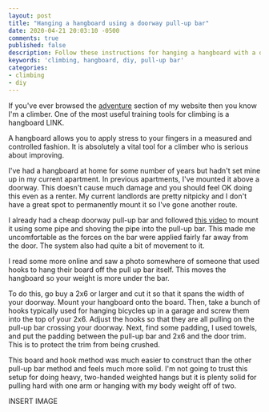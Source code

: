 ```yaml
---
layout: post
title: "Hanging a hangboard using a doorway pull-up bar"
date: 2020-04-21 20:03:10 -0500
comments: true
published: false
description: Follow these instructions for hanging a hangboard with a doorway pull-up bar
keywords: 'climbing, hangboard, diy, pull-up bar'
categories: 
- climbing
- diy
---
```


If you've ever browsed the [adventure](/adventure) section of my website then you know I'm a climber.
One of the most useful training tools for climbing is a hangboard LINK.

A hangboard allows you to apply stress to your fingers in a measured and controlled fashion.
It is absolutely a vital tool for a climber who is serious about improving.

I've had a hangboard at home for some number of years but hadn't set mine up in my current apartment.
In previous apartments, I've mounted it above a doorway.
This doesn't cause much damage and you should feel OK doing this even as a renter.
My current landlords are pretty nitpicky and I don't have a great spot to permanently mount it so I've gone another route.

I already had a cheap doorway pull-up bar and followed [this video]() to mount it using some pipe and shoving the pipe into the pull-up bar.
This made me uncomfortable as the forces on the bar were applied fairly far away from the door.
The system also had quite a bit of movement to it.

I read some more online and saw a photo somewhere of someone that used hooks to hang their board off the pull up bar itself.
This moves the hangboard so your weight is more under the bar.

To do this, go buy a 2x6 or larger and cut it so that it spans the width of your doorway.
Mount your hangboard onto the board.
Then, take a bunch of hooks typically used for hanging bicycles up in a garage and screw them into the top of your 2x6.
Adjust the hooks so that they are all pulling on the pull-up bar crossing your doorway.
Next, find some padding, I used towels, and put the padding between the pull-up bar and 2x6 and the door trim.
This is to protect the trim from being crushed.

This board and hook method was much easier to construct than the other pull-up bar method and feels much more solid.
I'm not going to trust this setup for doing heavy, two-handed weighted hangs but it is plenty solid for pulling hard with one arm or hanging with my body weight off of two.

INSERT IMAGE


